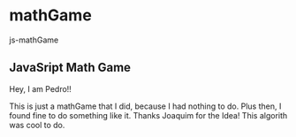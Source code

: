 # mathGame

js-mathGame

## JavaSript Math Game

Hey, I am Pedro!!

This is just a mathGame that I did, because I had nothing to do. Plus then, I found fine to do something like it. Thanks Joaquim for the Idea! This algorith was cool to do.
